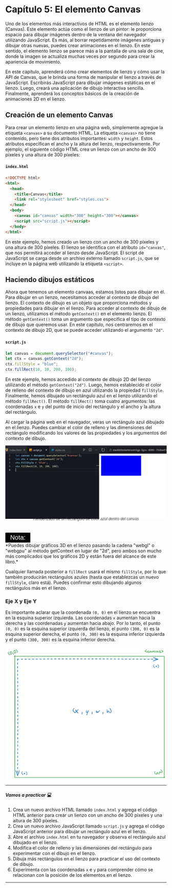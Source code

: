 # Capítulo 5: El elemento Canvas

Uno de los elementos más interactivos de HTML es el elemento lienzo (Canvas). Este elemento actúa como el lienzo de un pintor: le proporciona espacio para dibujar imágenes dentro de la ventana del navegador utilizando JavaScript. Es más, al borrar repetidamente imágenes antiguas y dibujar otras nuevas, puedes crear animaciones en el lienzo. En este sentido, el elemento lienzo se parece más a la pantalla de una sala de cine, donde la imagen se actualiza muchas veces por segundo para crear la apariencia de movimiento.

En este capítulo, aprenderá cómo crear elementos de lienzo y cómo usar la API de Canvas, que le brinda una forma de manipular el lienzo a través de JavaScript. Escribirás JavaScript para dibujar imágenes estáticas en el lienzo. Luego, creará una aplicación de dibujo interactiva sencilla. Finalmente, aprenderá los conceptos básicos de la creación de animaciones 2D en el lienzo.

## Creación de un elemento Canvas

Para crear un elemento lienzo en una página web, simplemente agregue la etiqueta `<canvas>` a su documento HTML. La etiqueta `<canvas>` no tiene contenido, pero tiene dos atributos importantes: `width` y `height`. Estos atributos especifican el ancho y la altura del lienzo, respectivamente. Por ejemplo, el siguiente código HTML crea un lienzo con un ancho de 300 píxeles y una altura de 300 píxeles:

#### `index.html`

```html
<!DOCTYPE html>
<html>
  <head>
    <title>Canvas</title>
    <link rel="stylesheet" href="styles.css">
  </head>
  <body>
    <canvas id="canvas" width="300" height="300"></canvas>
    <script src="script.js"></script>
  </body>
</html>
```

En este ejemplo, hemos creado un lienzo con un ancho de 300 píxeles y una altura de 300 píxeles. El lienzo se identifica con el atributo `id="canvas"`, que nos permitirá acceder al lienzo desde JavaScript. El script de JavaScript se carga desde un archivo externo llamado `script.js`, que se incluye en la página web utilizando la etiqueta `<script>`.

## Haciendo dibujos estáticos

Ahora que tenemos un elemento canvaas, estamos listos para dibujar en él. Para dibujar en un lienzo, necesitamos acceder al contexto de dibujo del lienzo. El contexto de dibujo es un objeto que proporciona métodos y propiedades para dibujar en el lienzo. Para acceder al contexto de dibujo de un lienzo, utilizamos el método `getContext()` en el elemento lienzo. El método `getContext()` toma un argumento que especifica el tipo de contexto de dibujo que queremos usar. En este capítulo, nos centraremos en el contexto de dibujo 2D, que se puede acceder utilizando el argumento `"2d"`.

#### `script.js`

```javascript
let canvas = document.querySelector("#canvas");
let ctx = canvas.getContext("2d");
ctx.fillStyle = "blue";
ctx.fillRect(10, 10, 200, 100);
```

En este ejemplo, hemos accedido al contexto de dibujo 2D del lienzo utilizando el método `getContext("2d")`. Luego, hemos establecido el color de relleno del contexto de dibujo en azul utilizando la propiedad `fillStyle`. Finalmente, hemos dibujado un rectángulo azul en el lienzo utilizando el método `fillRect()`. El método `fillRect()` toma cuatro argumentos: las coordenadas `x` e `y` del punto de inicio del rectángulo y el ancho y la altura del rectángulo.

Al cargar la página web en el navegador, veras un rectángulo azul dibujado en el lienzo. Puedes cambiar el color de relleno y las dimensiones del rectángulo modificando los valores de las propiedades y los argumentos del contexto de dibujo.

![1720125941374](image/El-elemento-Canvas/1720125941374.png)

<p style="text-align: center; font-size:12px; font-family: sans-serif; position:relative; top:-24px; font-style:italic; font-weight: 100; opacity:80%">Renderizado de un rectángulo de color azul dentro del canvas</p>


<div style="background-color:black; color:white; width:70px; text-align:center;padding:4px; font-size:20px; font-family: sans-serif">Nota:</div> 
*Puedes dibujar gráficos 3D en el lienzo pasando la cadena "webgl" o "webgpu" al método getContext en lugar de "2d", pero ambos son mucho más complicados que los gráficos 2D y están fuera del alcance de este libro.*



Cualquier llamada posterior a `fillRect` usará el mismo `fillStyle`, por lo que también producirán rectángulos azules (hasta que establezcas un nuevo `fillStyle`, claro está). Puedes confirmar esto dibujando algunos rectángulos más en el lienzo.



### Eje X y Eje Y

Es importante aclarar que la coordenada `(0, 0)` en el lienzo se encuentra en la esquina superior izquierda. Las coordenadas `x` aumentan hacia la derecha y las coordenadas `y` aumentan hacia abajo. Por lo tanto, el punto `(0, 0)` es la esquina superior izquierda del lienzo, el punto `(300, 0)` es la esquina superior derecha, el punto `(0, 300)` es la esquina inferior izquierda y el punto `(300, 300)` es la esquina inferior derecha.

![1720138613012](image/El-elemento-Canvas/1720138613012.png)



<hr> 

##### Vamos a practicar 💻

1. Crea un nuevo archivo HTML llamado `index.html` y agrega el código HTML anterior para crear un lienzo con un ancho de 300 píxeles y una altura de 300 píxeles.
2. Crea un nuevo archivo JavaScript llamado `script.js` y agrega el código JavaScript anterior para dibujar un rectángulo azul en el lienzo.
3. Abre el archivo `index.html` en tu navegador y observa el rectángulo azul dibujado en el lienzo.
4. Modifica el color de relleno y las dimensiones del rectángulo para experimentar con el dibujo en el lienzo.
5. Dibuja más rectángulos en el lienzo para practicar el uso del contexto de dibujo.
6. Experimenta con las coordenadas `x` e `y` para comprender cómo se relacionan con la posición de los elementos en el lienzo.

<hr>


